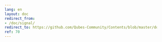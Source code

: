 ```yaml
---
lang: en
layout: doc
redirect_from:
- /doc/signal/
redirect_to: https://github.com/Qubes-Community/Contents/blob/master/docs/privacy/signal.md
ref: 70
---
```

